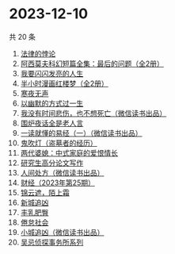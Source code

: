 # 2023-12-10

共 20 条

<!-- BEGIN WEREAD -->
<!-- 最后更新时间 2023-12-10 04:04:52 +0800 -->
1. [法律的悖论](https://weread.qq.com/web/bookDetail/48032000813ab8616g0176c9)
1. [阿西莫夫科幻短篇全集：最后的问题（全2册）](https://weread.qq.com/web/bookDetail/10a32d30813ab85f8g0175ac)
1. [我要闪闪发亮的人生](https://weread.qq.com/web/bookDetail/28132540813ab7b1bg010786)
1. [半小时漫画红楼梦（全2册）](https://weread.qq.com/web/bookDetail/2c432520813ab85f8g0186ca)
1. [寒夜无声](https://weread.qq.com/web/bookDetail/50c322f0813ab8601g015335)
1. [以幽默的方式过一生](https://weread.qq.com/web/bookDetail/cbd32140813ab8472g01991a)
1. [我没有时间悲伤，也不想死亡（微信读书出品）](https://weread.qq.com/web/bookDetail/78632b80813ab83beg0181c3)
1. [围炉夜话全是老人言](https://weread.qq.com/web/bookDetail/6ba32600813ab84b0g017b80)
1. [一读就懂的易经（一）（微信读书出品）](https://weread.qq.com/web/bookDetail/89d32d90813ab85c3g010752)
1. [鬼吹灯（盗墓者的经历）](https://weread.qq.com/web/bookDetail/c8532e60581277c852d02a1)
1. [两代婆媳：中式家庭的爱恨情长](https://weread.qq.com/web/bookDetail/8b532c00813ab84e4g0139ee)
1. [研究生高分论文写作](https://weread.qq.com/web/bookDetail/f2032ec0813ab6ebbg017e0b)
1. [人间处方（微信读书出品）](https://weread.qq.com/web/bookDetail/85d32cd0813ab82e0g012433)
1. [财经（2023年第25期）](https://weread.qq.com/web/bookDetail/5cd32070813ab8600g016645)
1. [锦云遮，陌上霜](https://weread.qq.com/web/bookDetail/43032970813ab68c2g019e81)
1. [新城追凶](https://weread.qq.com/web/bookDetail/0b7326a07279d4b10b791c8)
1. [丰乳肥臀](https://weread.qq.com/web/bookDetail/ea532d2071938fb5ea51430)
1. [倦怠社会](https://weread.qq.com/web/bookDetail/62a32c7071889fee62ad6ac)
1. [小城追凶（微信读书出品）](https://weread.qq.com/web/bookDetail/01532ef0813ab85b2g019a45)
1. [吴忌侦探事务所系列](https://weread.qq.com/web/bookDetail/b5432920813ab82e6g013d90)
<!-- END WEREAD -->